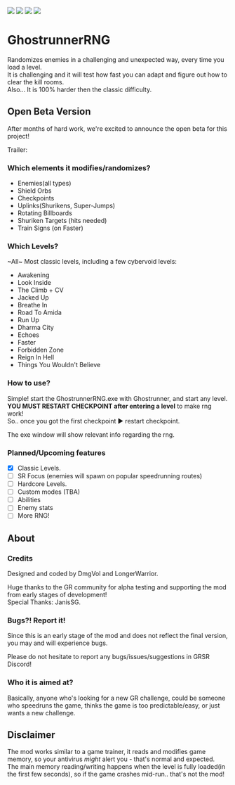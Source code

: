 [![](https://img.shields.io/badge/Dharma-Unlocked-green)](https://github.com/Dmgvol/GhostrunnerRNG/) [![](https://img.shields.io/badge/Discord-GRSR-blue)](https://discord.com/invite/eZRz3Q5) ![](https://img.shields.io/github/downloads/dmgvol/ghostrunnerrng/total) [![](https://img.shields.io/badge/Supported_Game_Version-0.32091.481-orange)](https://github.com/Dmgvol/GhostrunnerRNG/)

# GhostrunnerRNG
Randomizes enemies in a challenging and unexpected way, every time you load a level.<br>
It is challenging and it will test how fast you can adapt and figure out how to clear the kill rooms.<br>
Also... It is 100% harder then the classic difficulty.

## Open Beta Version
After months of hard work, we're excited to announce the open beta for this project!

Trailer: <Link>

### Which elements it modifies/randomizes?
- Enemies(all types)
- Shield Orbs
- Checkpoints
- Uplinks(Shurikens, Super-Jumps)
- Rotating Billboards
- Shuriken Targets (hits needed)
- Train Signs (on Faster)

### Which Levels?
~All~ Most classic levels, including a few cybervoid levels:

- Awakening
- Look Inside
- The Climb + CV
- Jacked Up
- Breathe In
- Road To Amida
- Run Up
- Dharma City
- Echoes
- Faster
- Forbidden Zone
- Reign In Hell
- Things You Wouldn't Believe

### How to use?
Simple! start the GhostrunnerRNG.exe with Ghostrunner, and start any level.<br>**YOU MUST RESTART CHECKPOINT after entering a level** to make rng work!<br>
So.. once you got the first checkpoint ► restart checkpoint.

The exe window will show relevant info regarding the rng.

### Planned/Upcoming features
- [x] Classic Levels.
- [ ] SR Focus (enemies will spawn on popular speedrunning routes)
- [ ] Hardcore Levels.
- [ ] Custom modes (TBA)
- [ ] Abilities
- [ ] Enemy stats
- [ ] More RNG!

## About
### Credits
Designed and coded by DmgVol and LongerWarrior. 

Huge thanks to the GR community for alpha testing and supporting the mod from early stages of development!<br>
Special Thanks: JanisSG.

### Bugs?! Report it!
Since this is an early stage of the mod and does not reflect the final version, you may and will experience bugs.

Please do not hesitate to report any bugs/issues/suggestions in GRSR Discord!

### Who it is aimed at?
Basically, anyone who's looking for a new GR challenge, could be someone who speedruns the game, thinks the game is too predictable/easy, or just wants a new challenge.

## Disclaimer
The mod works similar to a game trainer, it reads and modifies game memory, so your antivirus _might_ alert you - that's normal and expected.<br>
The main memory reading/writing happens when the level is fully loaded(in the first few seconds), so if the game crashes mid-run.. that's not the mod!



